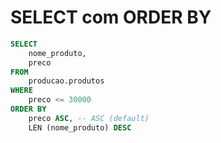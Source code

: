 # SELECT com ORDER BY

~~~sql
SELECT 
    nome_produto, 
    preco
FROM 
    producao.produtos
WHERE 
    preco <= 30000
ORDER BY
    preco ASC, -- ASC (default)
    LEN (nome_produto) DESC
~~~
